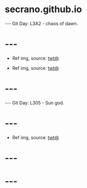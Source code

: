 # secrano.github.io

--- Git Day: L3A2 - chaos of dawn.

# ---

- Ref img, source: [twt@](https://x.com/uri11_27/status/1984108271838634455)

- Ref img, source: [twt@](https://x.com/sevenotsu/status/1984147842118905902)

# ---

--- Git Day: L305 - Sun god.

# --- 

- Ref img, source: [twt@](https://x.com/koi_uranaishi/status/1983492762017350099)

# ---
# ---
